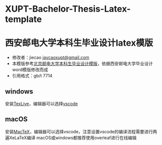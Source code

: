 # XUPT-Bachelor-Thesis-Latex-template
# 西安邮电大学本科生毕业设计latex模版

* 修改者：jiecao jaycaoxupt@gmail.com
* 本模版参考[北京邮电大学本科生毕业设计模版](https://github.com/sqyx008/BUPTBachelorThesis)，依据西安邮电大学毕业设计word模版修改而成
* 引用格式：gb/t 7714


## windows
安装[TexLive](https://www.tug.org/texlive/)，编辑器可以选择[vscode](https://code.visualstudio.com/)

## macOS
安装[MacTeX](http://www.tug.org/mactex/)，编辑器可以选择vscode，注意设置vscode的编译流程需要进行两遍XeLaTeX编译
macOS或windows都推荐使用overleaf进行在线编辑

